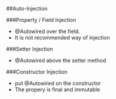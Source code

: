 ##Auto-Injection

###Property / Field Injection
- @Autowired over the field.
- It is not recommended way of injection

###Setter Injection
- @Autowired above the setter method

###Constructor Injection
- put @Autowired on the constructor
- The propery is final and immutable